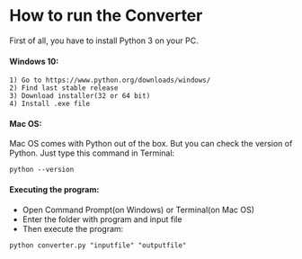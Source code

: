 # How to run the Converter

First of all, you have to install Python 3 on your PC.
#### Windows 10:
```
1) Go to https://www.python.org/downloads/windows/
2) Find last stable release
3) Download installer(32 or 64 bit)
4) Install .exe file
```
#### Mac OS:
Mac OS comes with Python out of the box.
But you can check the version of Python. Just type this command in Terminal:
```
python --version
```

#### Executing the program:
- Open Command Prompt(on Windows) or Terminal(on Mac OS)
- Enter the folder with program and input file
- Then execute the program:
```
python converter.py "inputfile" "outputfile"
```